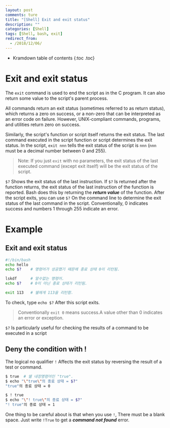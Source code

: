 ```yaml
---
layout: post
comments: ture
title: "[Shell] Exit and exit status"
description: ""
categories: [Shell]
tags: [Shell, bash, exit]
redirect_from:
  - /2018/12/06/
---
```


* Kramdown table of contents
{:toc .toc}

# Exit and exit status

The `exit` command is used to end the script as in the C program. It can also return some value to the script's parent process.

All commands return an exit status (sometimes referred to as return status), which returns a zero on success, or a non-zero that can be interpreted as an error code on failure. However, UNIX-compliant commands, programs, and utilities return zero on success.

Similarly, the script's function or script itself returns the exit status. The last command executed in the script function or script determines the exit status. In the script, `exit nnn` tells the exit status of the script is `nnn` (`nnn` must be a decimal number between 0 and 255).

> Note: If you just `exit` with no parameters, the exit status of the last executed command (except exit itself) will be the exit status of the script.

`$?` Shows the exit status of the last instruction. If `$?` Is returned after the function returns, the exit status of the last instruction of the function is reported. Bash does this by returning the ***return value*** of the function. After the script exits, you can use `$?` On the command line to determine the exit status of the last command in the script. Conventionally, 0 indicates success and numbers 1 through 255 indicate an error.

# Example

## Exit and exit status

``` bash
#!/bin/bash
echo hello
echo $?    # 명령어가 성공했기 때문에 종료 상태 0이 리턴됨.

lskdf      # 알수없는 명령어.
echo $?    # 0이 아닌 종료 상태가 리턴됨.

exit 113   # 쉘에게 113을 리턴함.
```

To check, type `echo $?` After this script exits.

> Conventionally `exit 0` means success.A value other than 0 indicates an error or exception.

`$?` Is particularly useful for checking the results of a command to be executed in a script

## Deny the condition with !

The logical no qualifier `!` Affects the exit status by reversing the result of a test or command.

``` bash
$ true  # 쉘 내장명령어인 "true".
$ echo "\"true\"의 종료 상태 = $?"
"true"의 종료 상태 = 0
```

``` bash
$ ! true
$ echo "\"! true\"의 종료 상태 = $?"
"! true"의 종료 상태 = 1
```

One thing to be careful about is that when you use `!`, There must be a blank space. Just write `!True` to get a ***command not found*** error.
